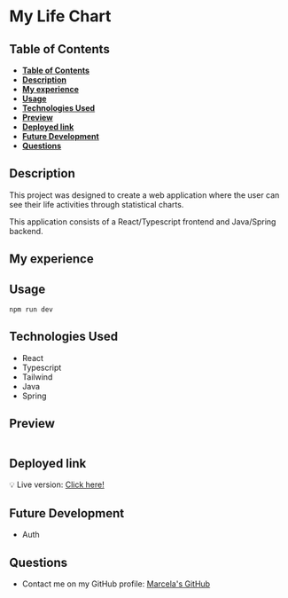 # My Life Chart

## **Table of Contents**

- [**Table of Contents**](#table-of-contents)
- [**Description**](#description)
- [**My experience**](#my-experience)
- [**Usage**](#usage)
- [**Technologies Used**](#technologies-used)
- [**Preview**](#preview)
- [**Deployed link**](#deployed-link)
- [**Future Development**](#future-development)
- [**Questions**](#questions)

## **Description**

This project was designed to create a web application where the user can see their life activities through statistical charts. 

This application consists of a React/Typescript frontend and Java/Spring backend.

## **My experience**



## **Usage**

```
npm run dev 
```

## **Technologies Used**

* React
* Typescript
* Tailwind
* Java
* Spring

## **Preview**

![]()

## **Deployed link**

💡 Live version: [Click here!]()

## **Future Development**

* Auth

## **Questions**

* Contact me on my GitHub profile: [Marcela's GitHub](https://github.com/marcelamejiao)
